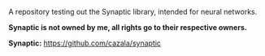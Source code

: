 A repository testing out the Synaptic library, intended for neural networks.

**Synaptic is not owned by me, all rights go to their respective owners.**

**Synaptic:** https://github.com/cazala/synaptic
